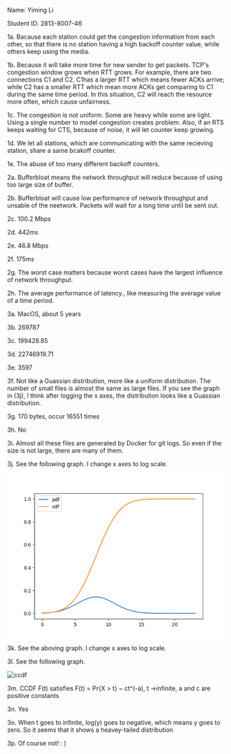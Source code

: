 Name: Yiming Li

Student ID: 2813-8007-46



1a. Bacause each station could get the congestion information from each other, so that there is no station having a high backoff counter value, while others keep using the media.

1b. Because it will take more time for new sender to get packets. TCP's congestion window grows when RTT grows. For example, there are two connections C1 and C2. C1has a larger RTT which means fewer ACKs arrive; while C2 has a smaller RTT which mean more ACKs get comparing to C1 during the same time period. In this situation, C2 will reach the resource more often, which cause unfairness.

1c. The congestion is not uniform. Some are heavy while some are light. Using a single number to model congestion creates problem. Also, if an RTS keeps waiting for CTS, because of noise, it will let counter keep growing.

1d. We let all stations, which are communicating with the same recieving station, share a same bcakoff counter.

1e. The abuse of too many different backoff counters.



2a. Bufferbloat means the network throughput will reduce because of using too large size of buffer.

2b. Bufferbloat will cause low performance of network throughput and unsable of the neetwork. Packets will wait for a long time until be sent out.

2c. 100.2 Mbps

2d. 442ms

2e. 46.8 Mbps

2f. 175ms

2g. The worst case matters because worst cases have the largest influence of network throughput. 

2h. The average performance of latency., like measuring the average value of a time period.



3a. MacOS, about 5 years

3b. 269787

3c. 199428.85

3d. 22746919.71

3e. 3597

3f. Not like a Guassian distribution, more like a uniform distribution. The number of small files is almost the same as large files. If you see the graph in (3j), I think after logging the x axes, the distribution looks like a Guassian distribution.

3g. 170 bytes, occur 16551 times

3h. No

3i. Almost all these files are generated by Docker for git logs. So even if the size is not large, there are many of them.

3j. See the following graph. I change x axes to log scale.

![Figure_1](Figure_1.png)

3k. See the aboving graph. I change x axes to log scale.

3l. See the following graph.

![ccdf](/Users/SeymourLee/Documents/projects/learning-notes/usc/csci-551/Figure_sf.png)

3m. CCDF F(t) satisfies F(t) = Pr{X > t} ~ ct^(-a), t ->infinite, a and c are positive constants 

3n. Yes

3o. When t goes to infinite, log(y) goes to negative, which means y goes to zero. So it seems that it shows a heavey-tailed distribution

3p. Of course not! : )


























